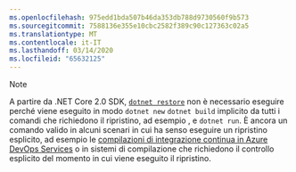 ```yaml
---
ms.openlocfilehash: 975edd1bda507b46da353db788d9730560f9b573
ms.sourcegitcommit: 7588136e355e10cbc2582f389c90c127363c02a5
ms.translationtype: MT
ms.contentlocale: it-IT
ms.lasthandoff: 03/14/2020
ms.locfileid: "65632125"
---
```

> [!NOTE]
> A partire da .NET Core 2.0 SDK, [`dotnet restore`](~/docs/core/tools/dotnet-restore.md) non è necessario eseguire perché viene eseguito in modo `dotnet new` `dotnet build` implicito da tutti i comandi che richiedono il ripristino, ad esempio , e `dotnet run`.
> È ancora un comando valido in alcuni scenari in cui ha senso eseguire un ripristino esplicito, ad esempio le [compilazioni di integrazione continua in Azure DevOps Services](https://docs.microsoft.com/azure/devops/build-release/apps/aspnet/build-aspnet-core) o in sistemi di compilazione che richiedono il controllo esplicito del momento in cui viene eseguito il ripristino.
